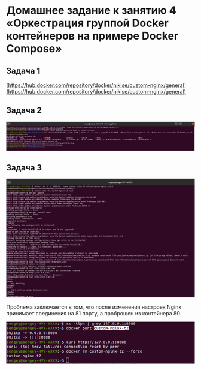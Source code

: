 # Домашнее задание к занятию 4 «Оркестрация группой Docker контейнеров на примере Docker Compose»

## Задача 1

[https://hub.docker.com/repository/docker/nikise/custom-nginx/general](https://hub.docker.com/repository/docker/nikise/custom-nginx/general)

## Задача 2

![task2](https://github.com/SeNike/Study_24/blob/main/02.Docker/task2.png)

## Задача 3
![task3-1.png](https://github.com/SeNike/Study_24/blob/main/02.Docker/task3.1.png)

Проблема заключается в том, что после изменения настроек Nginx принимает соединения на 81 порту, а проброшен из контейнера 80.

![task3-2.png](https://github.com/SeNike/Study_24/blob/main/02.Docker/task3.2.png)
